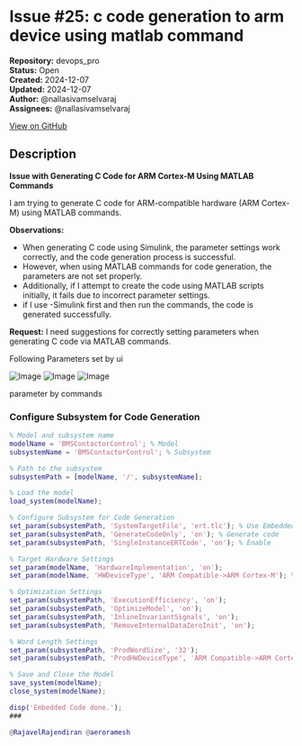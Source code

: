 # Issue #25: c code generation to arm device using matlab command

**Repository:** devops_pro  
**Status:** Open  
**Created:** 2024-12-07  
**Updated:** 2024-12-07  
**Author:** @nallasivamselvaraj  
**Assignees:** @nallasivamselvaraj  

[View on GitHub](https://github.com/Simtestlab/devops_pro/issues/25)

## Description

**Issue with Generating C Code for ARM Cortex-M Using MATLAB Commands**

I am trying to generate C code for ARM-compatible hardware (ARM Cortex-M) using MATLAB commands.

**Observations:**

- When generating C code using Simulink, the parameter settings work correctly, and the code generation process is successful.
- However, when using MATLAB commands for code generation, the parameters are not set properly.
- Additionally, if I attempt to create the code using MATLAB scripts initially, it fails due to incorrect parameter settings. 
- if I use -Simulink first and then run the commands, the code is generated successfully.

**Request:**
I need suggestions for correctly setting parameters when generating C code via MATLAB commands.

Following Parameters set by ui 

![Image](https://github.com/user-attachments/assets/53a45064-cdfc-4298-97b5-89b38114fe81)
![Image](https://github.com/user-attachments/assets/093fe28d-65ef-47c3-896d-bc270913e83e)
![Image](https://github.com/user-attachments/assets/e86b78df-0a0d-4e1b-bbd1-8520ea06cea7)


parameter by commands 

### Configure Subsystem for Code Generation

```matlab
% Model and subsystem name
modelName = 'BMSContactorControl'; % Model 
subsystemName = 'BMSContactorControl'; % Subsystem 

% Path to the subsystem
subsystemPath = [modelName, '/', subsystemName];

% Load the model
load_system(modelName);

% Configure Subsystem for Code Generation
set_param(subsystemPath, 'SystemTargetFile', 'ert.tlc'); % Use Embedded Coder
set_param(subsystemPath, 'GenerateCodeOnly', 'on'); % Generate code 
set_param(subsystemPath, 'SingleInstanceERTCode', 'on'); % Enable 

% Target Hardware Settings
set_param(modelName, 'HardwareImplementation', 'on');
set_param(modelName, 'HWDeviceType', 'ARM Compatible->ARM Cortex-M'); % ARM Cortex-M

% Optimization Settings
set_param(subsystemPath, 'ExecutionEfficiency', 'on'); 
set_param(subsystemPath, 'OptimizeModel', 'on');
set_param(subsystemPath, 'InlineInvariantSignals', 'on'); 
set_param(subsystemPath, 'RemoveInternalDataZeroInit', 'on');

% Word Length Settings
set_param(subsystemPath, 'ProdWordSize', '32'); 
set_param(subsystemPath, 'ProdHWDeviceType', 'ARM Compatible->ARM Cortex-M');

% Save and Close the Model
save_system(modelName);
close_system(modelName);

disp('Embedded Code done.');
###

@RajavelRajendiran @aeroramesh 
 

